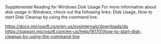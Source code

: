 Supplemental Reading for Windows Disk Usage
For more information about disk usage in Windows, check out the following links: Disk Usage, How to start Disk Cleanup by using the command line.

https://docs.microsoft.com/en-us/sysinternals/downloads/du
https://support.microsoft.com/en-us/help/181701/how-to-start-disk-cleanup-by-using-the-command-line
